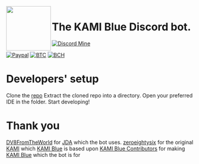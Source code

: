<img src="https://github.com/kami-blue/assets/blob/assets/assets/icons/kami.svg" align="left" width="120"/>

# The KAMI Blue Discord bot.

[![Discord Mine](https://img.shields.io/discord/573954110454366214?label=chat&logo=discord&logoColor=white)](https://discord.gg/KfpqwZB)

[![Paypal](https://img.shields.io/badge/paypal-donate-red?color=169bd7&logo=paypal)](https://paypal.me/bellawhotwo) 
[![BTC](https://img.shields.io/badge/btc-clickme-red?color=f08b16&logo=bitcoin)](https://www.blockchain.com/btc/address/19pH4aNZZMPJkqQ2826BauRokyBs1NYon7)
[![BCH](https://img.shields.io/badge/bch-clickme-red?color=2db300&logo=cash-app)](https://www.blockchain.com/bch/address/19pH4aNZZMPJkqQ2826BauRokyBs1NYon7) 

# Developers' setup
Clone the [repo](https://github.com/kami-blue/bot.git)
Extract the cloned repo into a directory.
Open your preferred IDE in the folder.
Start developing!

# Thank you
[DV8FromTheWorld](https://github.com/DV8FromTheWorld/) for [JDA](https://github.com/DV8FromTheWorld/JDA) which the bot uses.
[zeroeightysix](https://github.com/zeroeightysix) for the original [KAMI](https://github.com/zeroeightysix/KAMI) which [KAMI Blue](https://github.com/kami-blue) is based upon
[KAMI Blue Contributors](https://github.com/kami-blue/client/graphs/contributors) for making [KAMI Blue](https://github.com/kami-blue) which the bot is for
